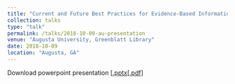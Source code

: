```yaml
---
title: "Current and Future Best Practices for Evidence-Based Information Seeking for Nursing"
collection: talks
type: "talk"
permalink: /talks/2018-10-09-au-presentation
venue: "Augusta University, Greenblatt Library"
date: 2018-10-09
location: "Augusta, GA"
---
```

Download powerpoint presentation [[.pptx](https://academic.mattweirick.com/files/au-presentation-20181009.pptx)[[.pdf]](https://academic.mattweirick.com/files/au-presentation-20181009.pdf)
